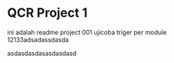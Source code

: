 # QCR Project 1

ini adalah readme project 001
ujicoba triger per module 12133adsadassdasda

asdasdasdasasdasdasd



